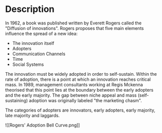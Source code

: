 # Description
In 1962, a book was published written by Everett Rogers called the "Diffusion of innovations". Rogers proposes that five main elements influence the spread of a new idea:
- The innovation itself
- Adopters
- Communication Channels
- Time
- Social Systems

The innovation must be widely adopted in order to self-sustain. Within the rate of adoption, there is a point at which an innovation reaches critical mass. In 1989, management consultants working at Regis Mckenna theorised that this point lies at the boundary between the early adopters and the early majority. The gap between niche appeal and mass (self-sustaining) adoption was originally labeled "the marketing chasm".

The categories of adopters are innovators, early adopters, early majority, late majority and laggards.

![[Rogers' Adoption Bell Curve.png]]
